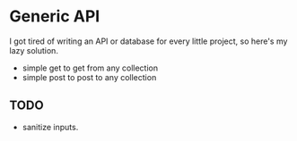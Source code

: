 # Generic API
I got tired of writing an API or database for every little project, so here's my lazy solution.

- simple get to get from any collection
- simple post to post to any collection

## TODO

- sanitize inputs.